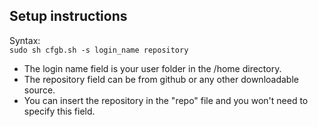 Setup instructions
--
Syntax:  
``sudo sh cfgb.sh -s login_name repository``  
- The login name field is your user folder in the /home directory.
- The repository field can be from github or any other downloadable source.  
- You can insert the repository in the "repo" file and you won't need to specify this field.
